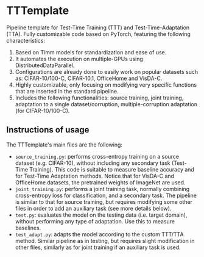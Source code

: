 # TTTemplate
Pipeline template for Test-Time Training (TTT) and Test-Time-Adaptation (TTA). Fully customizable code based on PyTorch, featuring the following characteristics:

1. Based on Timm models for standardization and ease of use. 
2. It automates the execution on multiple-GPUs using DistributedDataParallel.
3. Configurations are already done to easily work on popular datasets such as: CIFAR-10/100-C, CIFAR-10.1, OfficeHome and VisDA-C.
4. Highly customizable, only focusing on modifying very specific functions that are inserted in the standard pipeline.
5. Includes the following functionalities: source training, joint training, adaptation to a single dataset/corruption, multiple-corruption adaptation (for CIFAR-10/100-C).

## Instructions of usage

The TTTemplate's main files are the following:

* `source_training.py`: performs cross-entropy training on a source dataset (e.g. CIFAR-10), without including any secondary task (Test-Time Training). This code is suitable to measure baseline accuracy and for Test-Time Adaptation methods. Notice that for VisDA-C and OfficeHome datasets, the pretrained weights of ImageNet are used.
* `joint_training.py`: performs a joint training task, normally combining cross-entropy loss for classification, and a secondary task. The pipeline is similar to that for source training, but requires modifying some other files in order to add an auxiliary task (see more details below).
* `test.py`: evaluates the model on the testing data (i.e. target domain), without performing any type of adaptation. Use this to measure baselines.
* `test_adapt.py`: adapts the model according to the custom TTT/TTA method. Similar pipeline as in testing, but requires slight modification in other files, similarly as for joint training if an auxiliary task is used.
